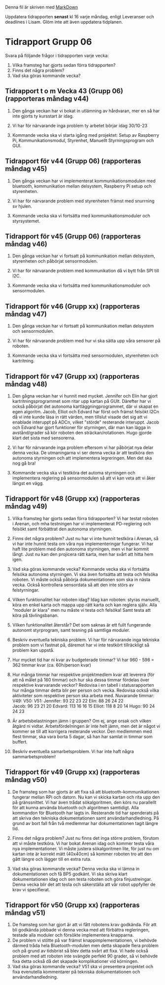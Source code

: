 Denna fil är skriven med [MarkDown](https://www.markdownguide.org/basic-syntax/)

Uppdatera tidrapporten **senast** kl 16 varje måndag, enligt Leveranser och deadlines i Lisam.
Glöm inte att även uppdatera tidplanen.

# Tidrapport Grupp 06
Svara på följande frågor i tidrapporten varje vecka:
1. Vilka framsteg har gjorts sedan förra tidrapporten?
2. Finns det några problem?
3. Vad ska göras kommande vecka?

## Tidrapport t o m Vecka 43 (Grupp 06) (rapporteras måndag v44)
1. Den gånga veckan har vi bokat in utlämning av hårdvaran, mer en så har inte gjorts ty kursstart är idag.

2. Vi har för närvarande inga problem ty arbetet börjar idag 30/10-23

3. Kommande vecka ska vi starta igång med projektet: Setup av Raspberry Pi, Kommunikationsmodul, Styrenhet, Manuellt Styrningsprogram och GUI.

## Tidrapport för v44 (Grupp 06) (rapporteras måndag v45)
1. Den gånga veckan har vi implementerat kommunikationsmodulen med bluetooth, kommunikation mellan delsystem, Raspberry Pi setup och styrenheten.

2. Vi har för närvarande problem med styrenheten främst med snurrning sv hjulen. 

3. Kommande vecka ska vi fortsätta med kommunikationsmoduler och styrsystemet. 

## Tidrapport för v45 (Grupp 06) (rapporteras måndag v46)
1. Den gånga veckan har vi fortsatt på kommunikation mellan delsystem, styrenheten och påbörjat sensormodulen.

2. Vi har för närvarande problem med kommunikation då vi bytt från SPI till I2C.  

3. Kommande vecka ska vi fortsätta med kommunikationsmoduler och sensormodulen.

## Tidrapport för v46 (Grupp xx) (rapporteras måndag v47)
1. Den gånga veckan har vi fortsatt på kommunikation mellan delsystem och sensormodulen.

2. Vi har för närvarande problem med hur vi ska sätta upp våra sensorer på roboten.  

3. Kommande vecka ska vi fortsätta med sensormodulen, styrenheten och kartritning.

## Tidrapport för v47 (Grupp xx) (rapporteras måndag v48)
1. Den gågna veckan har vi hunnit med mycket. Jennifer och Elin har gjort kartritningsprogrammet som ritar upp kartan på GUIt. Därefter har vi också påbörjat det autonoma kartläggningprogrammet, där vi skapat en egen algoritm. Jacob, Elliot och Edvard har först och främst felsökt I2Cn då vi inte kunde läsa in rätt värden, men tillslut visade det sig att vi enablade interuppt på ADCn, vilket "störde" resterande interuppt. Jacob och Edvard har gjort funktioner för styrningen, där man kan lägga in avstånd/grader så kör roboten den sträckan/rotationen. Hugo gjorde klart det sista med sensorerna. 

2. Vi har för närvarande inga problem eftersom vi har påbörjat nya delar denna vecka. De utmaningarna vi ser denna vecka är att testköra den autonoma styrningen och att implementera legreringen. Men det ska nog gå bra!

3. Kommande vecka ska vi testköra det automa styrningen och implementera reglering på sensormodulen så att vi kan veta att vi åker längst en vägg. 

## Tidrapport för v48 (Grupp xx) (rapporteras måndag v49)
1. Vilka framsteg har gjorts sedan förra tidrapporten?
Vi har testat roboten i Arenan, och mha testningen har vi implementerat PD-reglering och felsökt samt förbättrat den autonoma styrningen. 

2. Finns det några problem?
Just nu har vi inte hunnit testköra i Arenan, så vi har inte hunnit testa om våra nya implementeringar fungerar. Vi har haft lite problem med den autonoma styrningen, men vi har kommit långt. Just nu kan den projicera rätt karta, men har svårt att hitta hem igen. 

3. Vad ska göras kommande vecka?
Kommande vecka ska vi fortsätta felsöka autonoma styrningen. Vi ska även fortsätta att testa och felsöka roboten. Vi måste också påbörja dokumentationen som ska in nästa vecka. Också kontrollera sensordata så att den inte störs av felstyrningar.

4. Vilken funktionalitet har roboten idag?
Idag kan roboten: styras manuellt, köra en enkel karta och mappa upp rätt karta och kan reglera själv. Alla "moduler är klara" men nu måste vi testa och felsöka! Samt testa att köra på tävlingsbanan.

5. Vilken funktionalitet återstår?
Det som saknas är ett fullt fungerande autonomt styrprogram, samt tesning på samtliga moduler.

6. Beskriv eventuella tekniska problem.
Vi har för närvarande inga tekniska problem som vi fastnat på, däremot har vi inte testkört tillräckligt så problem kan uppstå.

7. Hur mycket tid har ni kvar av budgeterade timmar?
Vi har 960 - 598 = 362 timmar kvar (ca. 60h/person kvar)

8. Hur många timmar har respektive projektmedlem kvar att leverera (för att nå målet på 160 timmar) och hur ska dessa timmar fördelas över respektive kvarvarande veckor?
Redovisa i en tabell i statusrapporten hur många timmar detta blir per person och vecka.
    Redovisa också vilka aktiviteter som respektive person ska arbeta med.
          Nuvarande timmar:       V49:      V50:     V51:
Jennifer:       93                22        23        22
Elin:           88                26        24        22             
Jacob:          96                23        21        20
Edvard:         113               16        16        15
Elliot:         118               8         20        14
Hugo:           90                24        24        23

9. Är arbetsbelastningen jämn i gruppen?
    Om ej, ange orsak och vilken åtgärd ni vidtar.
Arbetsfördelningen är inte helt jämn, men det är något vi kommer se till att korrigera resterande veckor. Den medlemmen med flest timmar, ska vara borta 5 dagar, så han har samlat in timmar som buffert.

10. Beskriv eventuella samarbetsproblem.
Vi har inte haft några sammarbetsproblem!

## Tidrapport för v49 (Grupp xx) (rapporteras måndag v50)
1. De framsteg som har gjorts är att fixa så att bluetooth-kommunikationen fungerar mellan RPi och datorn. Nu kan vi skicka kartan och rita upp den på gränssnittet. Vi har även trådat sökalgoritmen, den körs nu parallellt för att kunna använda bluetooth och algoritmen samtidigt. Alla kommandon för Bluetooth har lagts in. Resterande tid har spenderats på att skriva den tekniska dokumentationen samt användarhandledning. På grund av bort fall från två medlemmar har dokumentationen tagit längre tid. 

2. Finns det några problem?
Just nu finns det inga större problem, förutom att vi måste testköra. Vi har bokat Arenan idag och kommer testa våra nya implementationer. Vi måste justera sökalgoritmen lite, för just nu om kartan inte är korrekt mätt (40x40cm) så kommer roboten tro att den gått längre och lägger till en extra ruta. 

3. Vad ska göras kommande vecka?
Denna vecka ska vi lämna in dokumentationen och få BP5 godkänt. Vi ska skriva klart dokumentationen idag och sen testa roboten och göra finjustreingar. Denna vecka blir det att testa och säkerställa att vår robot uppfyller de krav vi specifierat. 

## Tidrapport för v50 (Grupp xx) (rapporteras måndag v51)
1. De framsteg som har gjort är att vi fått robotens krav godkända. För att bli godkända jobbade vi denna vecka med att förbättra regleringen, testade alla moduler och försökte implementera knapparna. 
2. De problem vi stötte på var främst knappimplementationen, vi behövde därmed tråda hela Bluetooth-modulen men detta skapade flera problem och på grund av tidsbrist så blev detta svårt att fixa. Vi hade också problem med att roboten inte svängde perfekt 90 grader, så vi behövde fixa detta också då det skapade komplikationer vid körningen.
3. Vad ska göras kommande vecka?
V51 ska vi presentera projektet och fixa evenutella kommentarer på tekniska dokumentationen och användarhandledning.
